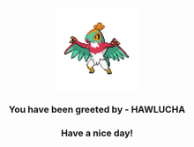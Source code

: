 <p align="center">
            <img src="https://raw.githubusercontent.com/PokeAPI/sprites/master/sprites/pokemon/701.png" width="150" height="150">
          </p>
          <h3 align="center">You have been greeted by - <b>HAWLUCHA</b></h3>
          <h3 align="center">Have a nice day!</h3>

